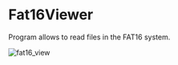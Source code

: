 # Fat16Viewer
Program allows to read files in the FAT16 system.

![fat16_view](https://user-images.githubusercontent.com/58173813/89561856-67793480-d819-11ea-871e-f5f014927a68.png)
